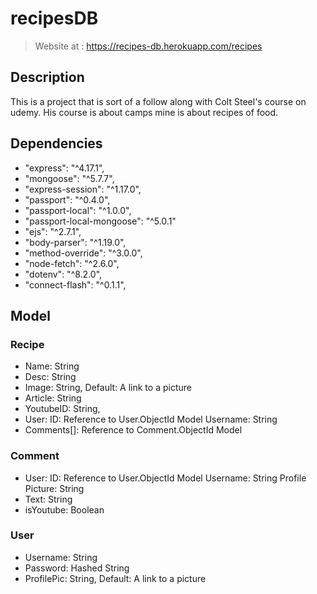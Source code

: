 # recipesDB

> Website at : https://recipes-db.herokuapp.com/recipes

## Description
This is a project that is sort of a follow along with Colt Steel's course on udemy. His course is about camps mine is about recipes of food.

## Dependencies

- "express": "^4.17.1",
- "mongoose": "^5.7.7",
- "express-session": "^1.17.0",
- "passport": "^0.4.0",
- "passport-local": "^1.0.0",
- "passport-local-mongoose": "^5.0.1"
- "ejs": "^2.7.1",
- "body-parser": "^1.19.0",
- "method-override": "^3.0.0",
- "node-fetch": "^2.6.0",
- "dotenv": "^8.2.0",
- "connect-flash": "^0.1.1",

## Model

### Recipe

- Name: String
- Desc: String
- Image: String, Default: A link to a picture
- Article: String
- YoutubeID: String,
- User: ID: Reference to User.ObjectId Model
  Username: String
- Comments[]: Reference to Comment.ObjectId Model

### Comment

- User: ID: Reference to User.ObjectId Model
  Username: String
  Profile Picture: String
- Text: String
- isYoutube: Boolean

### User

- Username: String
- Password: Hashed String
- ProfilePic: String, Default: A link to a picture
